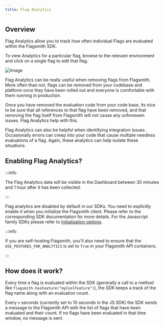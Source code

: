 ```yaml
---
title: Flag Analytics
---
```


## Overview

Flag Analytics allow you to track how often individual Flags are evaluated within the Flagsmith SDK.

To view Analytics for a particular flag, browse to the relevant environment and click on a single flag to edit that
flag.

![Image](/img/flag-analytics.png)

Flag Analytics can be really useful when removing flags from Flagsmith. More often than not, flags can be removed from
your codebase and platform once they have been rolled out and everyone is comfortable with them running in production.

Once you have removed the evaluation code from your code base, its nice to be sure that all references to that flag have
been removed, and that removing the flag itself from Flagsmith will not cause any unforeseen issues. Flag Analytics help
with this.

Flag Analytics can also be helpful when identifying integration issues. Occasionally errors can creep into your code
that cause multiple needless evaluations of a flag. Again, these analytics can help isolate these situations.

## Enabling Flag Analytics?

:::info

The Flag Analytics data will be visible in the Dashboard between 30 minutes and 1 hour after it has been collected.

:::

Flag analytics are disabled by default in our SDKs. You need to explicitly enable it when you initialize the Flagsmith
client. Please refer to the corresponding SDK documentation for more details. For the Javascript family SDKs please
refer to [Initialisation options](https://docs.flagsmith.com/clients/javascript#initialisation-options).

:::info

If you are self-hosting Flagsmith, you'll also need to ensure that the `USE_POSTGRES_FOR_ANALYTICS` is set to `True` 
in your Flagsmith API containers.

:::

## How does it work?

Every time a flag is evaluated within the SDK (generally a call to a method like
`flagsmith.hasFeature("myCoolFeature")`), the SDK keeps a track of the flag name along with an evaluation count.

Every `n` seconds (currently set to 10 seconds in the JS SDK) the SDK sends a message to the Flagsmith API with the list
of flags that have been evaluated and their count. If no flags have been evaluated in that time window, no message is
sent.
